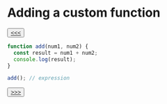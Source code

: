 # Adding a custom function

<button>[<<<](./02.08_README.md)</button>

```js
function add(num1, num2) {
  const result = num1 + num2;
  console.log(result); 
}

add(); // expression
```

<button>[>>>](./02.10_README.md)</button>

